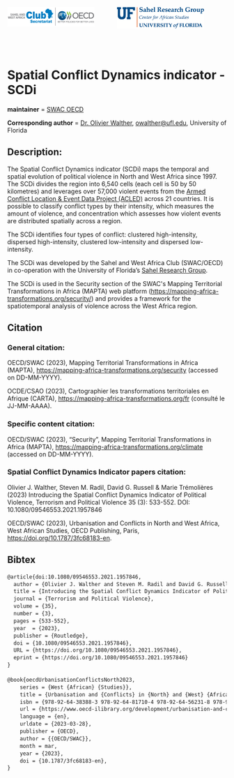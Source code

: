 

<p float="left" align="center" valign="middle">
<img src="figs/swac-oecd.png" alt="SWAC logo" width="200" vertical-align="middle" align="left"/>
<img src="figs/SRG-Official-Secondary-Logo.png" alt="Sahel Research Group logo" width="200" vertical-align="right"/>  
   
</p>
<br>
<br>



# Spatial Conflict Dynamics indicator - SCDi

__maintainer__ = [SWAC OECD](https://www.oecd.org/swac/)

__Corresponding author__ = [Dr. Olivier Walther](https://geog.ufl.edu/faculty/walther/), owalther@ufl.edu, University of Florida


## Description:
The Spatial Conflict Dynamics indicator (SCDi) maps the temporal and spatial evolution of political 
violence in North and West Africa since 1997. The SCDi divides the region into 6,540 cells 
(each cell is 50 by 50 kilometres) and leverages over 57,000 violent events from the 
[Armed Conflict Location & Event Data Project (ACLED)](https://acleddata.com/data-export-tool/) 
across 21 countries. It is possible to classify conflict types by their intensity, 
which measures the amount of violence, and concentration which assesses 
how violent events are distributed spatially across a region.

The SCDi identifies four types of conflict: clustered high-intensity, 
dispersed high-intensity, clustered low-intensity and dispersed low-intensity.

The SCDi was developed by the Sahel and West Africa Club (SWAC/OECD) 
in co-operation with the University of Florida’s [Sahel Research Group](https://sahelresearch.africa.ufl.edu). 

The SCDi is used in the Security section of the SWAC's Mapping Territorial Transformations in Africa (MAPTA) web
platform (https://mapping-africa-transformations.org/security/) and provides a framework for the spatiotemporal 
analysis of violence across the West Africa region.



## Citation
### General citation:
OECD/SWAC (2023), Mapping Territorial Transformations in Africa (MAPTA), 
https://mapping-africa-transformations.org/security (accessed on DD-MM-YYYY).

OCDE/CSAO (2023), Cartographier les transformations territoriales en Afrique (CARTA), 
https://mapping-africa-transformations.org/fr (consulté le JJ-MM-AAAA).
 
### Specific content citation:
OECD/SWAC (2023), “Security”, Mapping Territorial Transformations in Africa (MAPTA), 
https://mapping-africa-transformations.org/climate (accessed on DD-MM-YYYY).


### Spatial Conflict Dynamics Indicator papers citation:
Olivier J. Walther, Steven M. Radil, David G. Russell & Marie Trémolières (2023)
Introducing the Spatial Conflict Dynamics Indicator of Political Violence,
Terrorism and Political Violence 35 (3): 533-552. DOI: 10.1080/09546553.2021.1957846

OECD/SWAC (2023), Urbanisation and Conflicts in North and West Africa, 
West African Studies, OECD Publishing, Paris, https://doi.org/10.1787/3fc68183-en.


## Bibtex

```tex
@article{doi:10.1080/09546553.2021.1957846,
  author = {Olivier J. Walther and Steven M. Radil and David G. Russell and Marie Trémolières},
  title = {Introducing the Spatial Conflict Dynamics Indicator of Political Violence},
  journal = {Terrorism and Political Violence},
  volume = {35},
  number = {3},
  pages = {533-552},
  year  = {2023},
  publisher = {Routledge},
  doi = {10.1080/09546553.2021.1957846},
  URL = {https://doi.org/10.1080/09546553.2021.1957846},
  eprint = {https://doi.org/10.1080/09546553.2021.1957846}
}

@book{oecdUrbanisationConflictsNorth2023,
	series = {West {African} {Studies}},
	title = {Urbanisation and {Conflicts} in {North} and {West} {Africa}},
	isbn = {978-92-64-38388-3 978-92-64-81710-4 978-92-64-56231-8 978-92-64-44884-1},
	url = {https://www.oecd-ilibrary.org/development/urbanisation-and-conflicts-in-north-and-west-africa_3fc68183-en},
	language = {en},
	urldate = {2023-03-28},
	publisher = {OECD},
	author = {{OECD/SWAC}},
	month = mar,
	year = {2023},
	doi = {10.1787/3fc68183-en},
}
```
